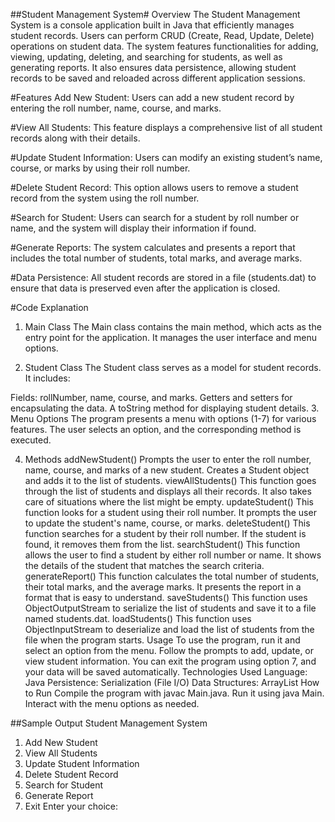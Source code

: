 
##Student Management System#
Overview
The Student Management System is a console application built in Java that efficiently manages student records. Users can perform CRUD (Create, Read, Update, Delete) operations on student data. The system features functionalities for adding, viewing, updating, deleting, and searching for students, as well as generating reports. It also ensures data persistence, allowing student records to be saved and reloaded across different application sessions.

#Features
Add New Student:
Users can add a new student record by entering the roll number, name, course, and marks.

#View All Students:
This feature displays a comprehensive list of all student records along with their details.

#Update Student Information:
Users can modify an existing student’s name, course, or marks by using their roll number.

#Delete Student Record:
This option allows users to remove a student record from the system using the roll number.

#Search for Student:
Users can search for a student by roll number or name, and the system will display their information if found.

#Generate Reports:
The system calculates and presents a report that includes the total number of students, total marks, and average marks.

#Data Persistence:
All student records are stored in a file (students.dat) to ensure that data is preserved even after the application is closed.

#Code Explanation
1. Main Class
The Main class contains the main method, which acts as the entry point for the application. It manages the user interface and menu options.

2. Student Class
The Student class serves as a model for student records. It includes:

Fields: rollNumber, name, course, and marks.
Getters and setters for encapsulating the data.
A toString method for displaying student details.
3. Menu Options
The program presents a menu with options (1-7) for various features. The user selects an option, and the corresponding method is executed.

4. Methods
addNewStudent()
Prompts the user to enter the roll number, name, course, and marks of a new student.
Creates a Student object and adds it to the list of students.
viewAllStudents()
This function goes through the list of students and displays all their records.
It also takes care of situations where the list might be empty.
updateStudent()
This function looks for a student using their roll number.
It prompts the user to update the student's name, course, or marks.
deleteStudent()
This function searches for a student by their roll number.
If the student is found, it removes them from the list.
searchStudent()
This function allows the user to find a student by either roll number or name.
It shows the details of the student that matches the search criteria.
generateReport()
This function calculates the total number of students, their total marks, and the average marks.
It presents the report in a format that is easy to understand.
saveStudents()
This function uses ObjectOutputStream to serialize the list of students and save it to a file named students.dat.
loadStudents()
This function uses ObjectInputStream to deserialize and load the list of students from the file when the program starts.
Usage
To use the program, run it and select an option from the menu.
Follow the prompts to add, update, or view student information.
You can exit the program using option 7, and your data will be saved automatically.
Technologies Used
Language: Java
Persistence: Serialization (File I/O)
Data Structures: ArrayList
How to Run
Compile the program with javac Main.java.
Run it using java Main.
Interact with the menu options as needed.


##Sample Output
Student Management System
1. Add New Student
2. View All Students
3. Update Student Information
4. Delete Student Record
5. Search for Student
6. Generate Report
7. Exit
Enter your choice:

